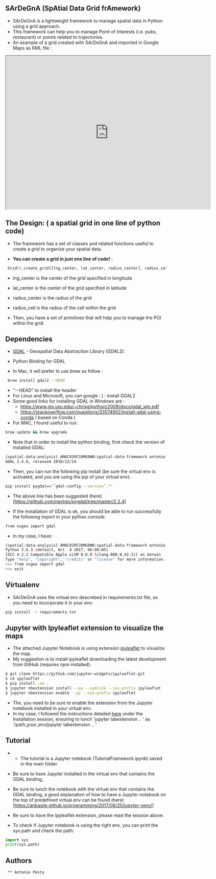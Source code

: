 ## SArDeGnA (SpAtial Data Grid frAmework)
- SArDeGnA is a lightweight framework to manage spatial data in Python using a grid approach.
- This framework can help you to manage Point of Interests (i.e. pubs, restaurant) or points related to trajectories.
- An example of a grid created with SArDeGnA and imported in Google Maps as KML file :


<iframe src="https://www.google.com/maps/d/embed?mid=1nrIEkZOveyefdghtYO-fclhb6LbQpB2b" width="640" height="480"></iframe>


## The Design: ( a spatial grid in one line of python code)

- The framework has a set of classes and related functions useful to create a grid to organize your spatial data.

- **You can create a grid in just one line of code!** :
```python
 Grid().create_grid([lng_center, lat_center, radius_center], radius_cell)
 ```
- lng_center is the center of the grid specified in longitude
- lat_center is the center of the grid specified in latitude
- radius_center is the radius of the grid
- radius_cell is the radius of the cell within the grid

- Then, you have a set of primitives that will help you to manage the POI within the grid.

## Dependencies

- [GDAL](https://www.gdal.org/) - Geospatial Data Abstraction Library (GDAL2).
- Python Binding for GDAL

- In Mac, it will prefer to use brew as follow :
```bash
 brew install gdal2 --HEAD
```
-  "--HEAD" to install the header
- For Linux and Microsoft, you can google : ) : install GDAL2
- Some good links for installing GDAL in Windows  are :
    - https://www.gis.usu.edu/~chrisg/python/2009/docs/gdal_win.pdf
    - https://stackoverflow.com/questions/33574902/install-gdal-using-conda ( based on Conda )
- For MAC, I found useful to run:

```bash
brew update && brew upgrade
```
- Note that in order to install the python binding, first check the version of installed GDAL:
```bash
(spatial-data-analysis) AMAC02RF28MG8WN:spatial-data-framework antonio.penta$ ogr2ogr --version
GDAL 2.4.0, released 2018/12/14
```
- Then, you can run the following pip install (be sure the virtual env is activated, and you are using the pip of your virtual env):
```bash
pip install pygdal=="`gdal-config --version`.*"
```
- The above line  has been  suggested (here)[https://github.com/nextgis/pygdal/tree/master/2.2.4]

- If the installation of GDAL is ok, you should be able to run successfully  the following import in your python console:
```bash
from osgeo import gdal
```
- In my case, I have:
```bash
(spatial-data-analysis) AMAC02RF28MG8WN:spatial-data-framework antonio.penta$ python
Python 3.6.3 (default, Oct  4 2017, 06:09:05)
[GCC 4.2.1 Compatible Apple LLVM 8.0.0 (clang-800.0.42.1)] on darwin
Type "help", "copyright", "credits" or "license" for more information.
>>> from osgeo import gdal
>>> exit
```

## Virtualenv

- SArDeGnA  uses the  virtual env descrebed  in requirements.txt file, so you need to incorporate it in your env:
```bash
pip install -r requirements.txt
```

## Jupyter with Ipyleaflet extension to visualize the maps

- The attached Jupyter Notebook is using extension [ipyleaflet](https://github.com/jupyter-widgets/ipyleaflet) to visualize the map.
-  My suggestion is to install ipyleaflet downloading the latest development from GitHub (requires npm installed):
```bash
$ git clone https://github.com/jupyter-widgets/ipyleaflet.git
$ cd ipyleaflet
$ pip install -ee .
$ jupyter nbextension install --py --symlink --sys-prefix ipyleaflet
$ jupyter nbextension enable --py --sys-prefix ipyleaflet
```
- The, you need to be sure to enable the extension from the Jupyter notebook installed in your virtual env.
- In my case, I followed the instructions detailed [here](https://github.com/jupyter-widgets/ipyleaflet) under the Installation session, ensuring to lunch 'jupyter labextension .. ' as '/path_your_env/jupyter labextension .. '

## Tutorial

- - The tutorial is a Jupyter notebook (TutorialFramework.ipynb) saved in the main folder

- Be sure to have Jupyter installed in the virtual env that contains the GDAL binding,
- Be sure to lunch the notebook with the virtual env that contains the GDAL binding, a good explanation of how to have
a Jupyter notebook on the top of predefined virtual env can be found (here)[https://anbasile.github.io/programming/2017/06/25/jupyter-venv/]
- Be sure to have the Ipyleaflet extension, please read the session above.

- To check if Jupyter notebook is using the right env, you can print the sys.path and check the path:
```python
import sys
print(sys.path)
```


## Authors

     ** Antonio Penta
